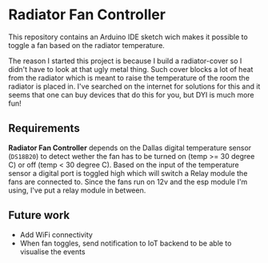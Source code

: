 # Radiator Fan Controller
This repository contains an Arduino IDE sketch wich makes it possible to toggle a fan based on the radiator temperature.

The reason I started this project is because I build a radiator-cover so I didn't have to look at that ugly metal thing. Such cover blocks a lot of heat from the radiator which is meant to raise the temperature of the room the radiator is placed in. I've searched on the internet for solutions for this and it seems that one can buy devices that do this for you, but DYI is much more fun!

## Requirements
**Radiator Fan Controller** depends on the Dallas digital temperature sensor (`DS18B20`) to detect wether the fan has to be turned on (temp >= 30 degree C) or off (temp < 30 degree C).
Based on the input of the temperature sensor a digital port is toggled high which will switch a Relay module the fans are connected to. Since the fans run on 12v and the esp module I'm using, I've put a relay module in between.

## Future work

* Add WiFi connectivity
* When fan toggles, send notification to IoT backend to be able to visualise the events

